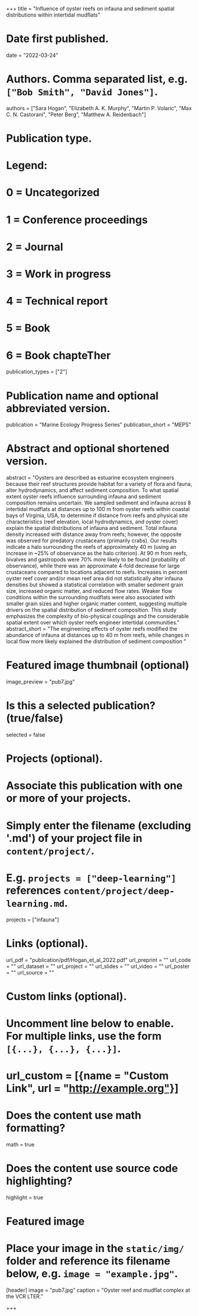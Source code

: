 +++
title = "Influence of oyster reefs on infauna and sediment spatial distributions within intertidal mudflats"

# Date first published.
date = "2022-03-24"

# Authors. Comma separated list, e.g. `["Bob Smith", "David Jones"]`.
authors = ["Sara Hogan", "Elizabeth A. K. Murphy", "Martin P. Volaric", "Max C. N. Castorani", "Peter Berg", "Matthew A. Reidenbach"]

# Publication type.
# Legend:
# 0 = Uncategorized
# 1 = Conference proceedings
# 2 = Journal
# 3 = Work in progress
# 4 = Technical report
# 5 = Book
# 6 = Book chapteTher
publication_types = ["2"]

# Publication name and optional abbreviated version.
publication = "Marine Ecology Progress Series"
publication_short = "MEPS"

# Abstract and optional shortened version.
abstract = "Oysters are described as estuarine ecosystem engineers because their reef structures provide habitat for a variety of flora and fauna, alter hydrodynamics, and affect sediment composition. To what spatial extent oyster reefs influence surrounding infauna and sediment composition remains uncertain. We sampled sediment and infauna across 8 intertidal mudflats at distances up to 100 m from oyster reefs within coastal bays of Virginia, USA, to determine if distance from reefs and physical site characteristics (reef elevation, local hydrodynamics, and oyster cover) explain the spatial distributions of infauna and sediment. Total infauna density increased with distance away from reefs; however, the opposite was observed for predatory crustaceans (primarily crabs). Our results indicate a halo surrounding the reefs of approximately 40 m (using an increase in ~25% of observance as the halo criterion). At 90 m from reefs, bivalves and gastropods were 70% more likely to be found (probability of observance), while there was an approximate 4-fold decrease for large crustaceans compared to locations adjacent to reefs. Increases in percent oyster reef cover and/or mean reef area did not statistically alter infauna densities but showed a statistical correlation with smaller sediment grain size, increased organic matter, and reduced flow rates. Weaker flow conditions within the surrounding mudflats were also associated with smaller grain sizes and higher organic matter content, suggesting multiple drivers on the spatial distribution of sediment composition. This study emphasizes the complexity of bio-physical couplings and the considerable spatial extent over which oyster reefs engineer intertidal communities."
abstract_short = "The engineering effects of oyster reefs modified the abundance of infauna at distances up to 40 m from reefs, while changes in local flow more likely explained the distribution of sediment composition "

# Featured image thumbnail (optional)
image_preview = "pub7.jpg"

# Is this a selected publication? (true/false)
selected = false

# Projects (optional).
#   Associate this publication with one or more of your projects.
#   Simply enter the filename (excluding '.md') of your project file in `content/project/`.
#   E.g. `projects = ["deep-learning"]` references `content/project/deep-learning.md`.
projects = ["infauna"]

# Links (optional).
url_pdf = "publication/pdf/Hogan_et_al_2022.pdf"
url_preprint = ""
url_code = ""
url_dataset = ""
url_project = ""
url_slides = ""
url_video = ""
url_poster = ""
url_source = ""

# Custom links (optional).
#   Uncomment line below to enable. For multiple links, use the form `[{...}, {...}, {...}]`.
# url_custom = [{name = "Custom Link", url = "http://example.org"}]

# Does the content use math formatting?
math = true

# Does the content use source code highlighting?
highlight = true

# Featured image
# Place your image in the `static/img/` folder and reference its filename below, e.g. `image = "example.jpg"`.
[header]
image = "pub7.jpg"
caption = "Oyster reef and mudflat complex at the VCR LTER."

+++
